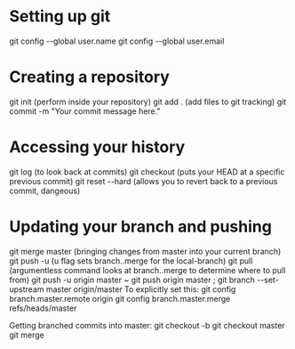 # Setting up git
git config --global user.name <your-username>
git config --global user.email <your-email>

# Creating a repository
git init (perform inside your repository)
git add . (add files to git tracking)
git commit -m "Your commit message here."

# Accessing your history
git log (to look back at commits)
git checkout <hash> (puts your HEAD at a specific previous commit)
git reset --hard <hash> (allows you to revert back to a previous commit, dangeous)

# Updating your branch and pushing
git merge master (bringing changes from master into your current branch)
git push -u <remote> <branch-name> (u flag sets branch.<name>.merge for the local-branch)
git pull (argumentless command looks at branch.<name>.merge to determine where to pull from)
git push -u origin master ~ git push origin master ; git branch --set-upstream master origin/master
To explicitly set this:
	git config branch.master.remote origin
	git config branch.master.merge refs/heads/master

Getting branched commits into master:
	git checkout -b <branch-name>
	git checkout master
	git merge <branch-name>
